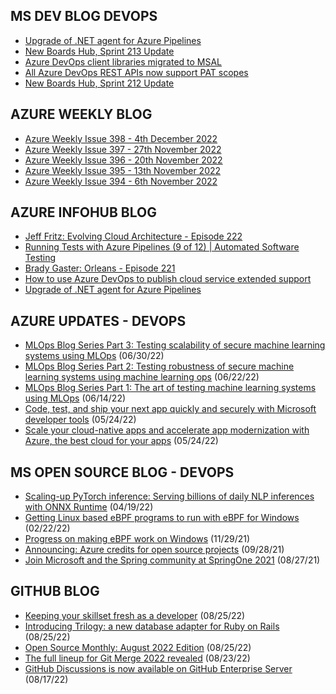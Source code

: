 ## MS DEV BLOG DEVOPS 

<!-- DEVBLOGDEVOPS:START -->
- [Upgrade of .NET agent for Azure Pipelines](https://devblogs.microsoft.com/devops/upgrade-of-net-agent-for-azure-pipelines/)
- [New Boards Hub, Sprint 213 Update](https://devblogs.microsoft.com/devops/new-boards-hub-sprint-213-update/)
- [Azure DevOps client libraries migrated to MSAL](https://devblogs.microsoft.com/devops/azure-devops-client-libraries-migrated-to-msal/)
- [All Azure DevOps REST APIs now support PAT scopes](https://devblogs.microsoft.com/devops/all-azure-devops-rest-apis-now-support-pat-scopes/)
- [New Boards Hub, Sprint 212 Update](https://devblogs.microsoft.com/devops/new-boards-hub-sprint-212-update/)
<!-- DEVBLOGDEVOPS:END -->


## AZURE WEEKLY BLOG

<!-- AZUREWEEKLY:START -->
- [Azure Weekly Issue 398 - 4th December 2022](https://azureweekly.info/issue-398.html)
- [Azure Weekly Issue 397 - 27th November 2022](https://azureweekly.info/issue-397.html)
- [Azure Weekly Issue 396 - 20th November 2022](https://azureweekly.info/issue-396.html)
- [Azure Weekly Issue 395 - 13th November 2022](https://azureweekly.info/issue-395.html)
- [Azure Weekly Issue 394 - 6th November 2022](https://azureweekly.info/issue-394.html)
<!-- AZUREWEEKLY:END -->

## AZURE INFOHUB BLOG 

<!-- AZUREINFOHUB:START -->
- [Jeff Fritz: Evolving Cloud Architecture - Episode 222](http://feed.azuredevops.show/jeff-fritz-evolving-cloud-architecture-episode-222)
- [Running Tests with Azure Pipelines &lpar;9 of 12&rpar; | Automated Software Testing](https://www.youtube.com/watch?v=Ja034np9KhU)
- [Brady Gaster: Orleans - Episode 221](https://traffic.libsyn.com/secure/azuredevops/ADP_221.mp3?dest-id=768873)
- [How to use Azure DevOps to publish cloud service extended support](https://techcommunity.microsoft.com/t5/azure-paas-blog/how-to-use-azure-devops-to-publish-cloud-service-extended/ba-p/3675180)
- [Upgrade of .NET agent for Azure Pipelines](https://devblogs.microsoft.com/devops/upgrade-of-net-agent-for-azure-pipelines/)
<!-- AZUREINFOHUB:END -->


## AZURE UPDATES - DEVOPS 

<!-- AZUREUPDATES:START -->

 - [MLOps Blog Series Part 3: Testing scalability of secure machine learning systems using MLOps](https://azure.microsoft.com/blog/mlops-blog-series-part-3-testing-scalability-of-secure-machine-learning-systems-using-mlops/) (06/30/22)
 - [MLOps Blog Series Part 2: Testing robustness of secure machine learning systems using machine learning ops](https://azure.microsoft.com/blog/mlops-blog-series-part-2-testing-robustness-of-secure-machine-learning-systems-using-machine-learning-ops/) (06/22/22)
 - [MLOps Blog Series Part 1: The art of testing machine learning systems using MLOps](https://azure.microsoft.com/blog/mlops-blog-series-part-1-the-art-of-testing-machine-learning-systems-using-mlops/) (06/14/22)
 - [Code, test, and ship your next app quickly and securely with Microsoft developer tools](https://azure.microsoft.com/blog/code-test-and-ship-your-next-app-quickly-and-securely-with-microsoft-developer-tools/) (05/24/22)
 - [Scale your cloud-native apps and accelerate app modernization with Azure, the best cloud for your apps](https://azure.microsoft.com/blog/scale-your-cloudnative-apps-and-accelerate-app-modernization-with-azure-the-best-cloud-for-your-apps/) (05/24/22)
<!-- AZUREUPDATES:END -->


## MS OPEN SOURCE BLOG - DEVOPS 

<!-- MSOPENSOURCEBLOG:START -->

 - [Scaling-up PyTorch inference: Serving billions of daily NLP inferences with ONNX Runtime](https://cloudblogs.microsoft.com/opensource/2022/04/19/scaling-up-pytorch-inference-serving-billions-of-daily-nlp-inferences-with-onnx-runtime/) (04/19/22)
 - [Getting Linux based eBPF programs to run with eBPF for Windows](https://cloudblogs.microsoft.com/opensource/2022/02/22/getting-linux-based-ebpf-programs-to-run-with-ebpf-for-windows/) (02/22/22)
 - [Progress on making eBPF work on Windows](https://cloudblogs.microsoft.com/opensource/2021/11/29/progress-on-making-ebpf-work-on-windows/) (11/29/21)
 - [Announcing: Azure credits for open source projects](https://cloudblogs.microsoft.com/opensource/2021/09/28/announcing-azure-credits-for-open-source-projects/) (09/28/21)
 - [Join Microsoft and the Spring community at SpringOne 2021](https://cloudblogs.microsoft.com/opensource/2021/08/27/join-microsoft-and-the-spring-community-at-springone-2021/) (08/27/21)
<!-- MSOPENSOURCEBLOG:END -->


## GITHUB BLOG


<!-- GITHUB:START -->

 - [Keeping your skillset fresh as a developer](https://github.blog/2022-08-25-keeping-your-skillset-fresh-as-a-developer/) (08/25/22)
 - [Introducing Trilogy: a new database adapter for Ruby on Rails](https://github.blog/2022-08-25-introducing-trilogy-a-new-database-adapter-for-ruby-on-rails/) (08/25/22)
 - [Open Source Monthly: August 2022 Edition](https://github.blog/2022-08-25-open-source-monthly-august-2022-edition/) (08/25/22)
 - [The full lineup for Git Merge 2022 revealed](https://github.blog/2022-08-23-the-full-lineup-for-git-merge-2022-revealed/) (08/23/22)
 - [GitHub Discussions is now available on GitHub Enterprise Server](https://github.blog/2022-08-17-github-discussions-is-now-available-on-github-enterprise-server/) (08/17/22)
<!-- GITHUB:END -->
